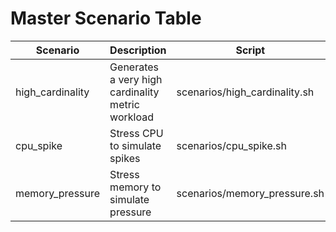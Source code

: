 # Master Scenario Table

| Scenario | Description | Script |
|----------|-------------|--------|
| high_cardinality | Generates a very high cardinality metric workload | scenarios/high_cardinality.sh |
| cpu_spike | Stress CPU to simulate spikes | scenarios/cpu_spike.sh |
| memory_pressure | Stress memory to simulate pressure | scenarios/memory_pressure.sh |
